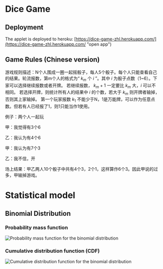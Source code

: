 # Dice Game

## Deployment

The applet is deployed to heroku: [https://dice-game-zhl.herokuapp.com/](https://dice-game-zhl.herokuapp.com/ "open app")

## Game Rules (Chinese version)

游戏规则描述：N个人围成一圈一起摇骰子，每人5个骰子。每个人只能查看自己的结果。轮流报数，第m个人的格式为“ $k_m$ 个 $i$ ”。其中 $i$ 为骰子点数（1~6）。下家可以选择继续报数或者开牌。
若继续报数， $k_m+1$ 一定要比 $k_m$ 大，$i$ 可以不相同。
若选择开牌，则统计所有人的结果中 $i$ 的个数，若大于 $k_m$ 则开牌者输掉，否则其上家输掉。
第一个玩家报数 $k_1$ 不能少于N，1是万能牌，可以作为任意点数。但若有人已经报了1，则1只能当作1使用。

例子：两个人一起玩

甲：我觉得有3个6

乙：我认为有4个6

甲：我认为有7个3

乙：我不信，开

场上结果：甲乙两人10个骰子中共有4个3，2个1，这样算作6个3。因此甲说的过多，甲输掉游戏。

# Statistical model

## Binomial Distribution

### Probability mass function

![Probability mass function for the binomial distribution](https://upload.wikimedia.org/wikipedia/commons/thumb/7/75/Binomial_distribution_pmf.svg/2560px-Binomial_distribution_pmf.svg.png)

### Cumulative distribution function (CDF)

![Cumulative distribution function for the binomial distribution](https://upload.wikimedia.org/wikipedia/commons/thumb/5/55/Binomial_distribution_cdf.svg/1920px-Binomial_distribution_cdf.svg.png)
